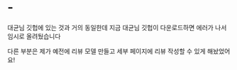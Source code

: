 # -

대균님 깃헙에 있는 것과 거의 동일한데 지금 대균님 깃헙이 다운로드하면 에러가 나서 임시로 올려뒀습니다

다른 부분은 제가 예전에 리뷰 모델 만들고 세부 페이지에 리뷰 작성할 수 있게 해놨었어요!
